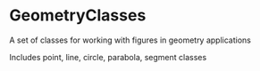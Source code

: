 # GeometryClasses
A set of classes for working with figures in geometry applications

Includes point, line, circle, parabola, segment classes
